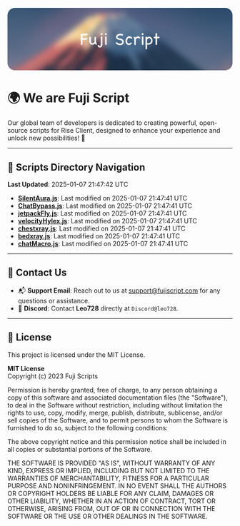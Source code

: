 ![Banner](.github/b.webp)

# 🌍 **We are Fuji Script**

Our global team of developers is dedicated to creating powerful, open-source scripts for Rise Client, designed to enhance your experience and unlock new possibilities! 🌟

---
<!-- SCRIPTS_NAVIGATION_START -->
## 📂 **Scripts Directory Navigation**

**Last Updated**: 2025-01-07 21:47:42 UTC

- **[SilentAura.js](scripts/SilentAura.js)**: Last modified on 2025-01-07 21:47:41 UTC
- **[ChatBypass.js](scripts/ChatBypass.js)**: Last modified on 2025-01-07 21:47:41 UTC
- **[jetpackFly.js](scripts/jetpackFly.js)**: Last modified on 2025-01-07 21:47:41 UTC
- **[velocityHylex.js](scripts/velocityHylex.js)**: Last modified on 2025-01-07 21:47:41 UTC
- **[chestxray.js](scripts/chestxray.js)**: Last modified on 2025-01-07 21:47:41 UTC
- **[bedxray.js](scripts/bedxray.js)**: Last modified on 2025-01-07 21:47:41 UTC
- **[chatMacro.js](scripts/chatMacro.js)**: Last modified on 2025-01-07 21:47:41 UTC

<!-- SCRIPTS_NAVIGATION_END -->

---

## 💬 **Contact Us**  
- 📬 **Support Email**: Reach out to us at [support@fujiscript.com](mailto:support@fujiscript.com) for any questions or assistance.  
- 💬 **Discord**: Contact **Leo728** directly at `Discord@leo728`.

---

## 📜 **License**

This project is licensed under the MIT License.  

**MIT License**  
Copyright (c) 2023 Fuji Scripts  

Permission is hereby granted, free of charge, to any person obtaining a copy of this software and associated documentation files (the "Software"), to deal in the Software without restriction, including without limitation the rights to use, copy, modify, merge, publish, distribute, sublicense, and/or sell copies of the Software, and to permit persons to whom the Software is furnished to do so, subject to the following conditions:  

The above copyright notice and this permission notice shall be included in all copies or substantial portions of the Software.  

THE SOFTWARE IS PROVIDED "AS IS", WITHOUT WARRANTY OF ANY KIND, EXPRESS OR IMPLIED, INCLUDING BUT NOT LIMITED TO THE WARRANTIES OF MERCHANTABILITY, FITNESS FOR A PARTICULAR PURPOSE AND NONINFRINGEMENT. IN NO EVENT SHALL THE AUTHORS OR COPYRIGHT HOLDERS BE LIABLE FOR ANY CLAIM, DAMAGES OR OTHER LIABILITY, WHETHER IN AN ACTION OF CONTRACT, TORT OR OTHERWISE, ARISING FROM, OUT OF OR IN CONNECTION WITH THE SOFTWARE OR THE USE OR OTHER DEALINGS IN THE SOFTWARE.  
